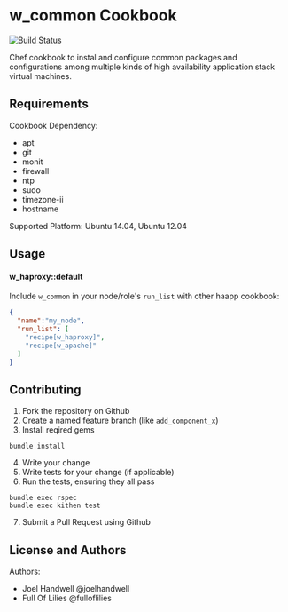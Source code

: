 w_common Cookbook
==================

[![Build Status](https://travis-ci.org/haapp/w_common.svg?branch=master)](https://travis-ci.org/haapp/w_common)

Chef cookbook to instal and configure common packages and configurations among multiple kinds of high availability application stack virtual machines.

Requirements
------------
Cookbook Dependency:
* apt
* git
* monit
* firewall
* ntp
* sudo
* timezone-ii
* hostname

Supported Platform:
Ubuntu 14.04, Ubuntu 12.04

Usage
-----
#### w_haproxy::default

Include `w_common` in your node/role's `run_list` with other haapp cookbook:

```json
{
  "name":"my_node",
  "run_list": [
    "recipe[w_haproxy]",
    "recipe[w_apache]"
  ]
}
```

Contributing
------------
1. Fork the repository on Github
2. Create a named feature branch (like `add_component_x`)
3. Install reqired gems
```
bundle install
```
4. Write your change
5. Write tests for your change (if applicable)
6. Run the tests, ensuring they all pass
```
bundle exec rspec
bundle exec kithen test
```
7. Submit a Pull Request using Github

License and Authors
-------------------
Authors:
* Joel Handwell @joelhandwell
* Full Of Lilies @fulloflilies
